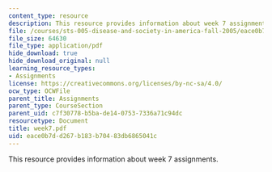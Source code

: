 ```yaml
---
content_type: resource
description: This resource provides information about week 7 assignments.
file: /courses/sts-005-disease-and-society-in-america-fall-2005/eace0b7dd267b183b70483db6865041c_week7.pdf
file_size: 64630
file_type: application/pdf
hide_download: true
hide_download_original: null
learning_resource_types:
- Assignments
license: https://creativecommons.org/licenses/by-nc-sa/4.0/
ocw_type: OCWFile
parent_title: Assignments
parent_type: CourseSection
parent_uid: c7f30778-b5ba-de14-0753-7336a71c94dc
resourcetype: Document
title: week7.pdf
uid: eace0b7d-d267-b183-b704-83db6865041c
---
```

This resource provides information about week 7 assignments.